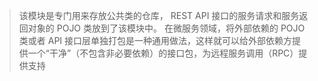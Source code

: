 > 该模块是专门用来存放公共类的仓库， REST API 接口的服务请求和服务返回对象的 POJO 类放到了该模块中。
在微服务领域，将外部依赖的 POJO 类或者 API 接口层单独打包是一种通用做法，这样就可以给外部依赖方提供一个“干净”（不包含非必要依赖）的接口包，为远程服务调用（RPC）提供支持
